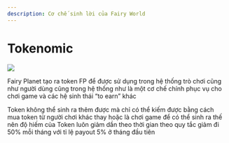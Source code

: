 ```yaml
---
description: Cơ chế sinh lời của Fairy World
---
```


# Tokenomic

![](https://lh3.googleusercontent.com/LkQJr\_nOcDCk\_8qu6JfP\_9I6HGsQaJEouXqZWHIN47FMF-dvvkTqWhgVqX8rw0lCaMQneD0pfKoCpjc-8ZtcDPiS7r1KQGQrfza-kM1vV7GtmuzSz5nm-vdmlOBtaRfXvWUkriZ9)

Fairy Planet tạo ra token FP để được sử dụng trong hệ thống trò chơi cũng như người dùng cũng trong hệ thống như là một cơ chế chính phục vụ cho chơi game và các hệ sinh thái “to earn” khác

Token không thể sinh ra thêm được mà chỉ có thể kiếm được bằng cách mua token từ người chơi khác thay hoặc là chơi game để có thể sinh ra thế nên độ hiếm của Token luôn giảm dần theo thời gian theo quy tắc giảm đi 50% mỗi tháng với tỉ lệ payout 5% ở tháng đầu tiên
